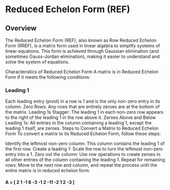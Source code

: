 <h1>Reduced Echelon Form (REF)</h1>
<h2>Overview</h2>

The Reduced Echelon Form (REF), also known as Row Reduced Echelon Form (RREF), is a matrix form used in linear algebra to simplify systems of linear equations. This form is achieved through Gaussian elimination (and sometimes Gauss-Jordan elimination), making it easier to understand and solve the system of equations.

Characteristics of Reduced Echelon Form
A matrix is in Reduced Echelon Form if it meets the following conditions:

<h3>Leading 1</h3>
Each leading entry (pivot) in a row is 1 and is the only non-zero entry in its column.
Zero Rows: Any rows that are entirely zeroes are at the bottom of the matrix.
Leading 1s Stagger: The leading 1 in each non-zero row appears to the right of the leading 1 in the row above it.
Zeroes Above and Below Leading 1s: All entries in the column containing a leading 1, except the leading 1 itself, are zeroes.
Steps to Convert a Matrix to Reduced Echelon Form
To convert a matrix to its Reduced Echelon Form, follow these steps:

Identify the leftmost non-zero column: This column contains the leading 1 of the first row.
Create a leading 1: Scale the row to turn the leftmost non-zero entry into a 1.
Zero out the column: Use row operations to create zeroes in all other entries of the column containing the leading 1.
Repeat for remaining rows: Move to the next row and column, and repeat the process until the entire matrix is in reduced echelon form.

<h4>A = [ 2  1 -1  8     -3 -1  2 -11     -2  1  2 -3 ]</h4>